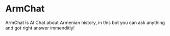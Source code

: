
# ArmChat
ArmChat is AI Chat about Armenian history, in this bot you can ask anything and got right answer immenditly!

